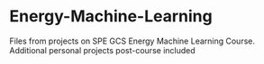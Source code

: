 # Energy-Machine-Learning
Files from projects on SPE GCS Energy Machine Learning Course. Additional personal projects post-course included
